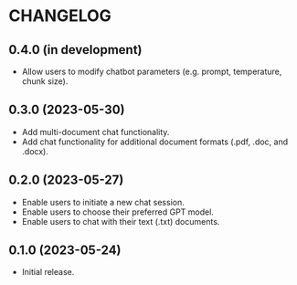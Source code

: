 # CHANGELOG

## 0.4.0 (in development)
* Allow users to modify chatbot parameters (e.g. prompt, temperature, chunk size).

## 0.3.0 (2023-05-30)
* Add multi-document chat functionality.
* Add chat functionality for additional document formats (.pdf, .doc, and .docx).

## 0.2.0 (2023-05-27)
* Enable users to initiate a new chat session.
* Enable users to choose their preferred GPT model.
* Enable users to chat with their text (.txt) documents.

## 0.1.0 (2023-05-24)
* Initial release.